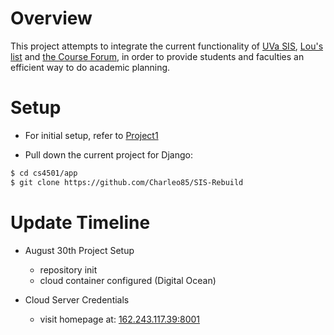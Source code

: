 Overview
=========
This project attempts to integrate the current functionality of [UVa SIS](https://sisuva.admin.virginia.edu), [Lou's list](http://rabi.phys.virginia.edu/mySIS/CS2/) and [the Course Forum](http://www.thecourseforum.com), in order to provide students and faculties an efficient way to do academic planning.

Setup
===================
- For initial setup, refer to [Project1](https://github.com/thomaspinckney3/cs4501/blob/master/Project1.md)

- Pull down the current project for Django:

```bash
$ cd cs4501/app
$ git clone https://github.com/Charleo85/SIS-Rebuild
```
       
Update Timeline
=================== 

- August 30th Project Setup
	- repository init
	- cloud container configured (Digital Ocean)

- Cloud Server Credentials
	- visit homepage at: [162.243.117.39:8001](162.243.117.39:8001) 
